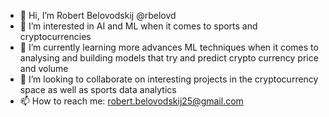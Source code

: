 - 👋 Hi, I’m Robert Belovodskij @rbelovd
- 👀 I’m interested in AI and ML when it comes to sports and cryptocurrencies
- 🌱 I’m currently learning more advances ML techniques when it comes to analysing and building models that try and predict crypto currency price and volume
- 💞️ I’m looking to collaborate on interesting projects in the cryptocurrency space as well as sports data analytics 
- 📫 How to reach me: robert.belovodskij25@gmail.com

<!---
rbelovd/rbelovd is a ✨ special ✨ repository because its `README.md` (this file) appears on your GitHub profile.
You can click the Preview link to take a look at your changes.
--->
